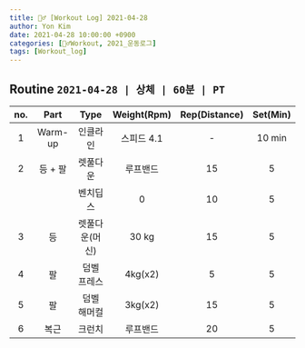```yaml
---
title: 🏋️‍♂️ [Workout Log] 2021-04-28
author: Yon Kim
date: 2021-04-28 10:00:00 +0900
categories: [🏋️‍♂️Workout, 2021_운동로그]
tags: [Workout_log]
---
```


## Routine `2021-04-28 | 상체 | 60분 | PT` ##

|no.|Part|Type|Weight(Rpm)|Rep(Distance)|Set(Min)|
|:---:|:---:|:---:|:---:|:---:|:---:|
|1|Warm-up|인클라인|스피드 4.1|-|10 min|
|2|등 + 팔|렛풀다운|루프밴드|15|5|
|||벤치딥스|0|10|5|
|3|등|렛풀다운(머신)|30 kg|15|5|
|4|팔|덤벨 프레스|4kg(x2)|5|5|
|5|팔|덤벨 해머컬|3kg(x2)|15|5|
|6|복근|크런치|루프밴드|20|5|


